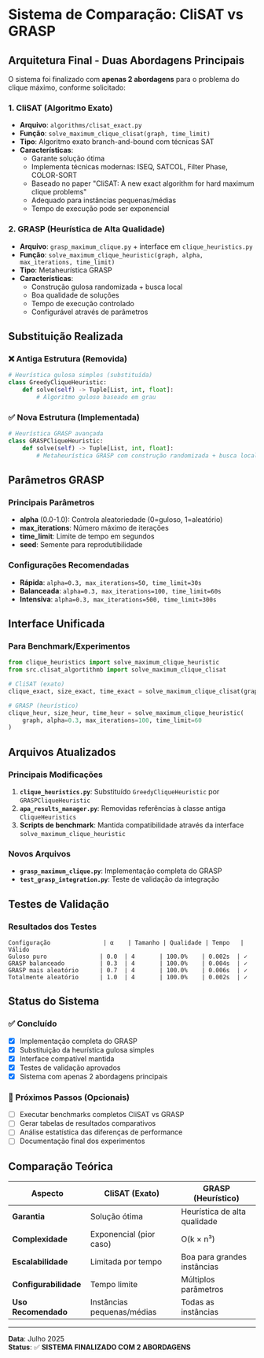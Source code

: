 # Sistema de Comparação: CliSAT vs GRASP

## Arquitetura Final - Duas Abordagens Principais

O sistema foi finalizado com **apenas 2 abordagens** para o problema do clique máximo, conforme solicitado:

### 1. CliSAT (Algoritmo Exato)
- **Arquivo**: `algorithms/clisat_exact.py`
- **Função**: `solve_maximum_clique_clisat(graph, time_limit)`
- **Tipo**: Algoritmo exato branch-and-bound com técnicas SAT
- **Características**:
  - Garante solução ótima
  - Implementa técnicas modernas: ISEQ, SATCOL, Filter Phase, COLOR-SORT
  - Baseado no paper "CliSAT: A new exact algorithm for hard maximum clique problems"
  - Adequado para instâncias pequenas/médias
  - Tempo de execução pode ser exponencial

### 2. GRASP (Heurística de Alta Qualidade)
- **Arquivo**: `grasp_maximum_clique.py` + interface em `clique_heuristics.py`
- **Função**: `solve_maximum_clique_heuristic(graph, alpha, max_iterations, time_limit)`
- **Tipo**: Metaheurística GRASP
- **Características**:
  - Construção gulosa randomizada + busca local
  - Boa qualidade de soluções
  - Tempo de execução controlado
  - Configurável através de parâmetros

## Substituição Realizada

### ❌ Antiga Estrutura (Removida)
```python
# Heurística gulosa simples (substituída)
class GreedyCliqueHeuristic:
    def solve(self) -> Tuple[List, int, float]:
        # Algoritmo guloso baseado em grau
```

### ✅ Nova Estrutura (Implementada)
```python
# Heurística GRASP avançada
class GRASPCliqueHeuristic:
    def solve(self) -> Tuple[List, int, float]:
        # Metaheurística GRASP com construção randomizada + busca local
```

## Parâmetros GRASP

### Principais Parâmetros
- **alpha** (0.0-1.0): Controla aleatoriedade (0=guloso, 1=aleatório)
- **max_iterations**: Número máximo de iterações
- **time_limit**: Limite de tempo em segundos
- **seed**: Semente para reprodutibilidade

### Configurações Recomendadas
- **Rápida**: `alpha=0.3, max_iterations=50, time_limit=30s`
- **Balanceada**: `alpha=0.3, max_iterations=100, time_limit=60s`
- **Intensiva**: `alpha=0.3, max_iterations=500, time_limit=300s`

## Interface Unificada

### Para Benchmark/Experimentos
```python
from clique_heuristics import solve_maximum_clique_heuristic
from src.clisat_algortithmb import solve_maximum_clique_clisat

# CliSAT (exato)
clique_exact, size_exact, time_exact = solve_maximum_clique_clisat(graph, time_limit=300)

# GRASP (heurístico)
clique_heur, size_heur, time_heur = solve_maximum_clique_heuristic(
    graph, alpha=0.3, max_iterations=100, time_limit=60
)
```

## Arquivos Atualizados

### Principais Modificações
1. **`clique_heuristics.py`**: Substituído `GreedyCliqueHeuristic` por `GRASPCliqueHeuristic`
2. **`apa_results_manager.py`**: Removidas referências à classe antiga `CliqueHeuristics`
3. **Scripts de benchmark**: Mantida compatibilidade através da interface `solve_maximum_clique_heuristic`

### Novos Arquivos
- **`grasp_maximum_clique.py`**: Implementação completa do GRASP
- **`test_grasp_integration.py`**: Teste de validação da integração

## Testes de Validação

### Resultados dos Testes
```
Configuração               | α    | Tamanho | Qualidade | Tempo   | Válido
Guloso puro               | 0.0  | 4       | 100.0%    | 0.002s  | ✓
GRASP balanceado          | 0.3  | 4       | 100.0%    | 0.004s  | ✓
GRASP mais aleatório      | 0.7  | 4       | 100.0%    | 0.006s  | ✓
Totalmente aleatório      | 1.0  | 4       | 100.0%    | 0.002s  | ✓
```

## Status do Sistema

### ✅ Concluído
- [x] Implementação completa do GRASP
- [x] Substituição da heurística gulosa simples
- [x] Interface compatível mantida
- [x] Testes de validação aprovados
- [x] Sistema com apenas 2 abordagens principais

### 🎯 Próximos Passos (Opcionais)
- [ ] Executar benchmarks completos CliSAT vs GRASP
- [ ] Gerar tabelas de resultados comparativos
- [ ] Análise estatística das diferenças de performance
- [ ] Documentação final dos experimentos

## Comparação Teórica

| Aspecto | CliSAT (Exato) | GRASP (Heurístico) |
|---------|----------------|-------------------|
| **Garantia** | Solução ótima | Heurística de alta qualidade |
| **Complexidade** | Exponencial (pior caso) | O(k × n³) |
| **Escalabilidade** | Limitada por tempo | Boa para grandes instâncias |
| **Configurabilidade** | Tempo limite | Múltiplos parâmetros |
| **Uso Recomendado** | Instâncias pequenas/médias | Todas as instâncias |

---

**Data**: Julho 2025  
**Status**: ✅ **SISTEMA FINALIZADO COM 2 ABORDAGENS**
